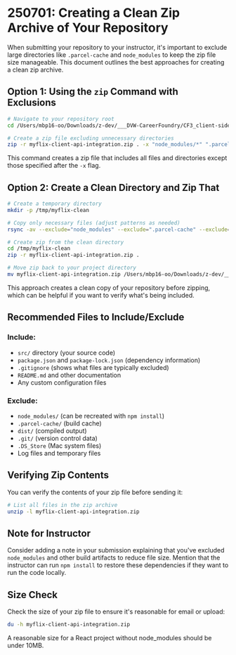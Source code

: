 # 250701: Creating a Clean Zip Archive of Your Repository

When submitting your repository to your instructor, it's important to exclude large directories like `.parcel-cache` and `node_modules` to keep the zip file size manageable. This document outlines the best approaches for creating a clean zip archive.

## Option 1: Using the `zip` Command with Exclusions

```bash
# Navigate to your repository root
cd /Users/mbp16-oo/Downloads/z-dev/___DVW-CareerFoundry/CF3_client-side-programming-v2

# Create a zip file excluding unnecessary directories
zip -r myflix-client-api-integration.zip . -x "node_modules/*" ".parcel-cache/*" "dist/*" ".git/*" ".DS_Store" "*.log" "images-md/*"
```

This command creates a zip file that includes all files and directories except those specified after the `-x` flag.

## Option 2: Create a Clean Directory and Zip That

```bash
# Create a temporary directory
mkdir -p /tmp/myflix-clean

# Copy only necessary files (adjust patterns as needed)
rsync -av --exclude="node_modules" --exclude=".parcel-cache" --exclude="dist" --exclude=".git" --exclude=".DS_Store" --exclude="*.log" /Users/mbp16-oo/Downloads/z-dev/___DVW-CareerFoundry/CF3_client-side-programming-v2/ /tmp/myflix-clean/

# Create zip from the clean directory
cd /tmp/myflix-clean
zip -r myflix-client-api-integration.zip .

# Move zip back to your project directory
mv myflix-client-api-integration.zip /Users/mbp16-oo/Downloads/z-dev/___DVW-CareerFoundry/CF3_client-side-programming-v2/
```

This approach creates a clean copy of your repository before zipping, which can be helpful if you want to verify what's being included.

## Recommended Files to Include/Exclude

### Include:
- `src/` directory (your source code)
- `package.json` and `package-lock.json` (dependency information)
- `.gitignore` (shows what files are typically excluded)
- `README.md` and other documentation
- Any custom configuration files

### Exclude:
- `node_modules/` (can be recreated with `npm install`)
- `.parcel-cache/` (build cache)
- `dist/` (compiled output)
- `.git/` (version control data)
- `.DS_Store` (Mac system files)
- Log files and temporary files

## Verifying Zip Contents

You can verify the contents of your zip file before sending it:

```bash
# List all files in the zip archive
unzip -l myflix-client-api-integration.zip
```

## Note for Instructor

Consider adding a note in your submission explaining that you've excluded `node_modules` and other build artifacts to reduce file size. Mention that the instructor can run `npm install` to restore these dependencies if they want to run the code locally.

## Size Check

Check the size of your zip file to ensure it's reasonable for email or upload:

```bash
du -h myflix-client-api-integration.zip
```

A reasonable size for a React project without node_modules should be under 10MB.
